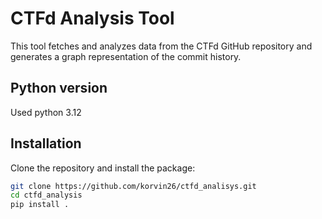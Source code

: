 # CTFd Analysis Tool

This tool fetches and analyzes data from the CTFd GitHub repository and generates a graph representation of the commit history.

## Python version

Used python 3.12

## Installation

Clone the repository and install the package:

```bash
git clone https://github.com/korvin26/ctfd_analisys.git
cd ctfd_analysis
pip install .
